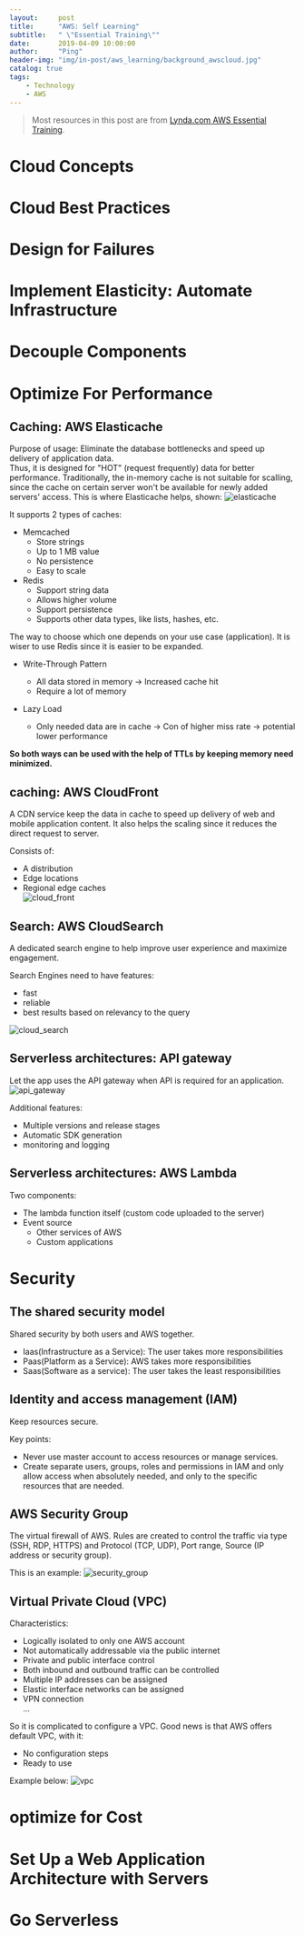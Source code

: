 ```yaml
---
layout:     post
title:      "AWS: Self Learning"
subtitle:   " \"Essential Training\""
date:       2019-04-09 10:00:00
author:     "Ping"
header-img: "img/in-post/aws_learning/background_awscloud.jpg"
catalog: true
tags:
    - Technology
    - AWS
---
```


> Most resources in this post are from [Lynda.com AWS Essential Training](https://www.lynda.com/Amazon-Web-Services-tutorials/Amazon-Web-Services-Essential-Training/569195-2.html).

# Cloud Concepts






# Cloud Best Practices






# Design for Failures





# Implement Elasticity: Automate Infrastructure






# Decouple Components





# Optimize For Performance
## Caching: AWS Elasticache
Purpose of usage: Eliminate the database bottlenecks and speed up delivery of application data.    
Thus, it is designed for "HOT" (request frequently) data for better performance. Traditionally, the in-memory cache is not suitable for scalling, 
since the cache on certain server won't be available for newly added servers' access. This is where Elasticache helps, shown:
![elasticache](/img/in-post/aws_learning/elasticache.jpg)

It supports 2 types of caches:

* Memcached 
  - Store strings
  - Up to 1 MB value
  - No persistence
  - Easy to scale
* Redis
  - Support string data
  - Allows higher volume
  - Support persistence
  - Supports other data types, like lists, hashes, etc.
  
The way to choose which one depends on your use case (application). It is wiser to use Redis since it is easier to be expanded.  

* Write-Through Pattern
  - All data stored in memory -> Increased cache hit
  - Require a lot of memory
  
* Lazy Load
  - Only needed data are in cache -> Con of higher miss rate -> potential lower performance
  
**So both ways can be used with the help of TTLs by keeping memory need minimized.**

## caching: AWS CloudFront
A CDN service keep the data in cache to speed up delivery of web and mobile application content. It also helps
the scaling since it reduces the direct request to server.

Consists of: 
* A distribution 
* Edge locations
* Regional edge caches  
![cloud_front](/img/in-post/aws_learning/cloud_front.jpg)


## Search: AWS CloudSearch  
A dedicated search engine to help improve user experience and maximize engagement.

Search Engines need to have features:
* fast
* reliable
* best results based on relevancy to the query

![cloud_search](/img/in-post/aws_learning/cloud_search.jpg)



## Serverless architectures: API gateway
Let the app uses the API gateway when API is required for an application.  
![api_gateway](/img/in-post/aws_learning/api_gateway.jpg)

Additional features: 
* Multiple versions and release stages
* Automatic SDK generation 
* monitoring and logging


## Serverless architectures: AWS Lambda

Two components:
* The lambda function itself (custom code uploaded to the server)
* Event source 
  - Other services of AWS
  - Custom applications
  


# Security
## The shared security model
Shared security by both users and AWS together.

* Iaas(Infrastructure as a Service): The user takes more responsibilities
* Paas(Platform as a Service): AWS takes more responsibilities
* Saas(Software as a service): The user takes the least responsibilities

## Identity and access management (IAM)
Keep resources secure.

Key points:
* Never use master account to access resources or manage services.
* Create separate users, groups, roles and permissions in IAM and only allow access when absolutely needed, and only
to the specific resources that are needed.


## AWS Security Group
The virtual firewall of AWS. Rules are created to control the traffic via type (SSH, RDP, HTTPS) and Protocol (TCP, UDP), Port range, 
Source (IP address or security group).

This is an example:
![security_group](/img/in-post/aws_learning/security_group.jpg)

## Virtual Private Cloud (VPC)

Characteristics:
* Logically isolated to only one AWS account
* Not automatically addressable via the public internet
* Private and public interface control
* Both inbound and outbound traffic can be controlled
* Multiple IP addresses can be assigned
* Elastic interface networks can be assigned
* VPN connection  
...

So it is complicated to configure a VPC. Good news is that AWS offers default VPC, with it:
* No configuration steps 
* Ready to use

Example below:
![vpc](/img/in-post/aws_learning/vpn.jpg)

# optimize for Cost








# Set Up a Web Application Architecture with Servers




# Go Serverless




